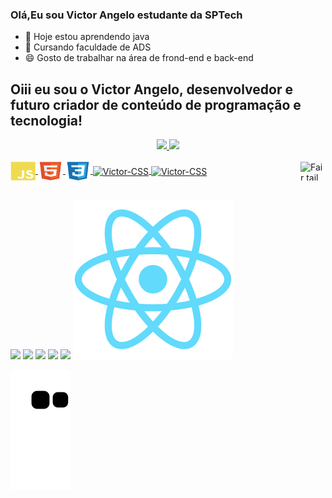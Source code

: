 ### Olá,Eu sou Victor Angelo estudante da SPTech


- 🔭 Hoje estou aprendendo java
- 🌱 Cursando faculdade de ADS
- 😄 Gosto de trabalhar na área de frond-end e back-end

## Oiii eu sou o Victor Angelo, desenvolvedor e futuro criador de conteúdo de programação e tecnologia!
<div align="center">
  <a href="https://github.com/victor077">
  <img height="180em" src="https://github-readme-stats.vercel.app/api?username=victor077&show_icons=true&theme=tokyonight&include_all_commits=true&count_private=true"/>
  <img height="180em" src="https://github-readme-stats.vercel.app/api/top-langs/?username=victor077&layout=compact&langs_count=7&theme=tokyonight"/>
</div>
  
  <div style="display: inline_block"><br>
  <img align="center" alt="Victor-Js" height="30" width="40" src="https://raw.githubusercontent.com/devicons/devicon/master/icons/javascript/javascript-plain.svg">
  <img align="center" alt="Victor-HTML" height="30" width="40" src="https://raw.githubusercontent.com/devicons/devicon/master/icons/html5/html5-original.svg">
  <img align="center" alt="Victor-CSS" height="30" width="40" src="https://raw.githubusercontent.com/devicons/devicon/master/icons/css3/css3-original.svg">
  <img align="center" alt="Victor-CSS" height="30" width="40" src="https://cdn.jsdelivr.net/gh/devicons/devicon/icons/arduino/arduino-original.svg" />
    <img align="center" alt="Victor-CSS" height="30" width="40" src="https://cdn.jsdelivr.net/gh/devicons/devicon/icons/figma/figma-original.svg" />
    <img align="right" alt = "Fair tail" height="30" width="40" src="https://tenor.com/view/fairy-tail-lucy-heartfilia-natsu-happy-i-got-you-gif-20451558" />
</div>
  
  ##
  
  <div>
    <a href="https://www.youtube.com/channel/UCmGixgLT_yEpjjh_2UfGgDg" target="_blank"><img src="https://img.shields.io/badge/YouTube-FF0000?style=for-the-badge&logo=youtube&logoColor=white" target="_blank"></a>
  <a href="https://instagram.com/vitinhoazz" target="_blank"><img src="https://img.shields.io/badge/-Instagram-%23E4405F?style=for-the-badge&logo=instagram&logoColor=white" target="_blank"></a>
 <a href="https://discord.gg/7kqb4TQuzf" target="_blank"><img src="https://img.shields.io/badge/Discord-7289DA?style=for-the-badge&logo=discord&logoColor=white" target="_blank"></a> 
  <a href = "victor.souza@bandtec.com.br"><img src="https://img.shields.io/badge/-Gmail-%23333?style=for-the-badge&logo=gmail&logoColor=white" target="_blank"></a>
  <a href="https://www.linkedin.com/in/victor-de-souza-614849224/" target="_blank"><img src="https://img.shields.io/badge/-LinkedIn-%230077B5?style=for-the-badge&logo=linkedin&logoColor=white" target="_blank"></a>
    <a href="" target="_blank"><img src="https://raw.githubusercontent.com/devicons/devicon/master/icons/react/react-original.svg" target="_blank"></a>
  
 
  ![Snake animation](https://github.com/rafaballerini/rafaballerini/blob/output/github-contribution-grid-snake.svg)
  </div>
